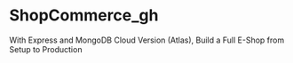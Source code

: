 # ShopCommerce_gh
With Express and MongoDB Cloud Version (Atlas), Build a Full E-Shop from Setup to Production
